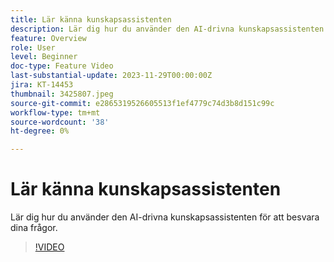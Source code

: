 ```yaml
---
title: Lär känna kunskapsassistenten
description: Lär dig hur du använder den AI-drivna kunskapsassistenten för att besvara dina frågor.
feature: Overview
role: User
level: Beginner
doc-type: Feature Video
last-substantial-update: 2023-11-29T00:00:00Z
jira: KT-14453
thumbnail: 3425807.jpeg
source-git-commit: e2865319526605513f1ef4779c74d3b8d151c99c
workflow-type: tm+mt
source-wordcount: '38'
ht-degree: 0%

---
```



# Lär känna kunskapsassistenten

Lär dig hur du använder den AI-drivna kunskapsassistenten för att besvara dina frågor.

>[!VIDEO](https://video.tv.adobe.com/v/3425807/?learn=on)
